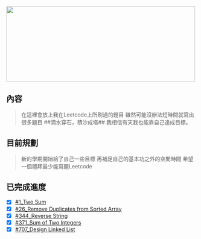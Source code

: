 <img src="https://cdn-images-1.medium.com/max/1600/0*GePc7lo4CF4A3guP.png" width="500" height="200">

## 內容
> 在這裡會放上我在Leetcode上所刷過的題目
雖然可能沒辦法短時間就寫出很多題目
##滴水穿石，積沙成塔##
我相信有天我也能靠自己達成目標。

## 目前規劃
> 新的學期開始給了自己一些目標
再補足自己的基本功之外的空閒時間
希望一個禮拜最少能寫題Leetcode

## 已完成進度
- [x] [#1_Two Sum](https://github.com/C-WeiYu/WeiYu/blob/master/Leetcode/1_Two%20Sum_06170201.py)
- [x] [#26_Remove Duplicates from Sorted Array](https://github.com/C-WeiYu/WeiYu/blob/master/Leetcode/26_Remove%20Duplicates%20from%20Sorted%20Array_06170201.py)
- [x] [#344_Reverse String](https://github.com/C-WeiYu/WeiYu/blob/master/Leetcode/344_Reverse%20String_06170201.py)
- [x] [#371_Sum of Two Integers](https://github.com/C-WeiYu/WeiYu/blob/master/Leetcode/371_Sum%20of%20Two%20Integers_06170201.py)
- [x] [#707_Design Linked List](https://github.com/C-WeiYu/WeiYu/blob/master/Leetcode/707_Design%20Linked%20List_06170201.py)
